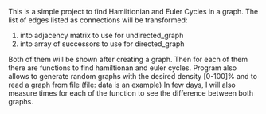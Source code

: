 This is a simple project to find Hamiltionian and Euler Cycles in a graph.
The list of edges listed as connections will be transformed:
1) into adjacency matrix to use for undirected_graph
2) into array of successors to use for directed_graph

Both of them will be shown after creating a graph.
Then for each of them there are functions to find hamiltionan and euler cycles.
Program also allows to generate random graphs with the desired density [0-100]% and to read a graph from file (file: data is an example)
In few days, I will also measure times for each of the function to see the difference between both graphs.
